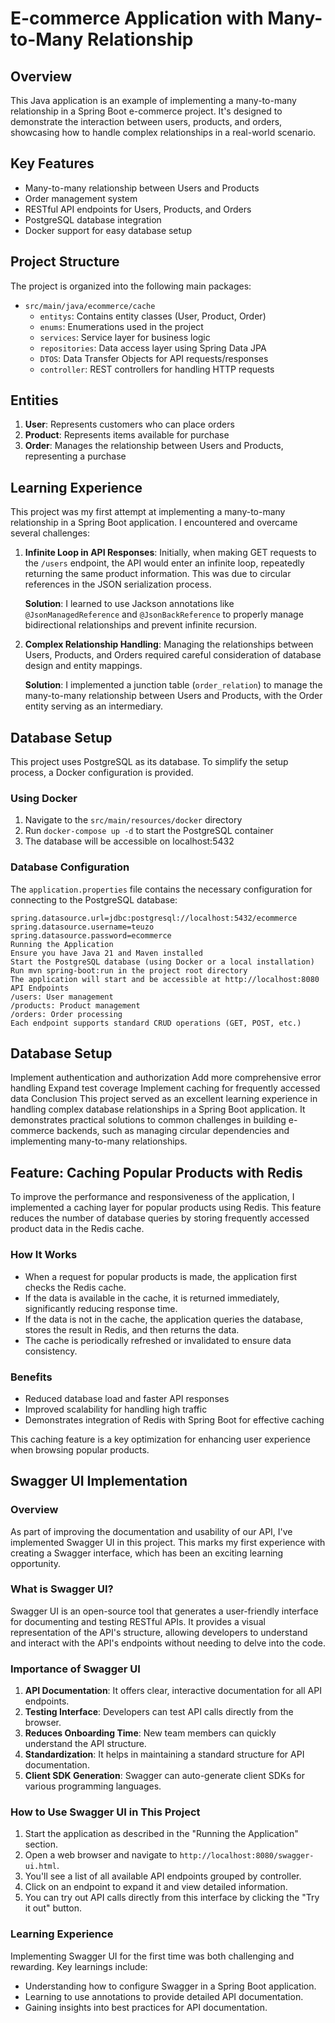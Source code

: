 # E-commerce Application with Many-to-Many Relationship

## Overview

This Java application is an example of implementing a many-to-many relationship in a Spring Boot e-commerce project. It's designed to demonstrate the interaction between users, products, and orders, showcasing how to handle complex relationships in a real-world scenario.

## Key Features

- Many-to-many relationship between Users and Products
- Order management system
- RESTful API endpoints for Users, Products, and Orders
- PostgreSQL database integration
- Docker support for easy database setup

## Project Structure

The project is organized into the following main packages:

- `src/main/java/ecommerce/cache`
  - `entitys`: Contains entity classes (User, Product, Order)
  - `enums`: Enumerations used in the project
  - `services`: Service layer for business logic
  - `repositories`: Data access layer using Spring Data JPA
  - `DTOS`: Data Transfer Objects for API requests/responses
  - `controller`: REST controllers for handling HTTP requests

## Entities

1. **User**: Represents customers who can place orders
2. **Product**: Represents items available for purchase
3. **Order**: Manages the relationship between Users and Products, representing a purchase

## Learning Experience

This project was my first attempt at implementing a many-to-many relationship in a Spring Boot application. I encountered and overcame several challenges:

1. **Infinite Loop in API Responses**: Initially, when making GET requests to the `/users` endpoint, the API would enter an infinite loop, repeatedly returning the same product information. This was due to circular references in the JSON serialization process.

   **Solution**: I learned to use Jackson annotations like `@JsonManagedReference` and `@JsonBackReference` to properly manage bidirectional relationships and prevent infinite recursion.

2. **Complex Relationship Handling**: Managing the relationships between Users, Products, and Orders required careful consideration of database design and entity mappings.

   **Solution**: I implemented a junction table (`order_relation`) to manage the many-to-many relationship between Users and Products, with the Order entity serving as an intermediary.

## Database Setup

This project uses PostgreSQL as its database. To simplify the setup process, a Docker configuration is provided.

### Using Docker

1. Navigate to the `src/main/resources/docker` directory
2. Run `docker-compose up -d` to start the PostgreSQL container
3. The database will be accessible on localhost:5432

### Database Configuration

The `application.properties` file contains the necessary configuration for connecting to the PostgreSQL database:

```properties
spring.datasource.url=jdbc:postgresql://localhost:5432/ecommerce
spring.datasource.username=teuzo
spring.datasource.password=ecommerce
Running the Application
Ensure you have Java 21 and Maven installed
Start the PostgreSQL database (using Docker or a local installation)
Run mvn spring-boot:run in the project root directory
The application will start and be accessible at http://localhost:8080
API Endpoints
/users: User management
/products: Product management
/orders: Order processing
Each endpoint supports standard CRUD operations (GET, POST, etc.)

```

## Database Setup

Implement authentication and authorization
Add more comprehensive error handling
Expand test coverage
Implement caching for frequently accessed data
Conclusion
This project served as an excellent learning experience in handling complex database relationships in a Spring Boot application. It demonstrates practical solutions to common challenges in building e-commerce backends, such as managing circular dependencies and implementing many-to-many relationships.

## Feature: Caching Popular Products with Redis

To improve the performance and responsiveness of the application, I implemented a caching layer for popular products using Redis. This feature reduces the number of database queries by storing frequently accessed product data in the Redis cache.

### How It Works

- When a request for popular products is made, the application first checks the Redis cache.
- If the data is available in the cache, it is returned immediately, significantly reducing response time.
- If the data is not in the cache, the application queries the database, stores the result in Redis, and then returns the data.
- The cache is periodically refreshed or invalidated to ensure data consistency.

### Benefits

- Reduced database load and faster API responses
- Improved scalability for handling high traffic
- Demonstrates integration of Redis with Spring Boot for effective caching

This caching feature is a key optimization for enhancing user experience when browsing popular products.

## Swagger UI Implementation

### Overview

As part of improving the documentation and usability of our API, I've implemented Swagger UI in this project. This marks my first experience with creating a Swagger interface, which has been an exciting learning opportunity.

### What is Swagger UI?

Swagger UI is an open-source tool that generates a user-friendly interface for documenting and testing RESTful APIs. It provides a visual representation of the API's structure, allowing developers to understand and interact with the API's endpoints without needing to delve into the code.

### Importance of Swagger UI

1. **API Documentation**: It offers clear, interactive documentation for all API endpoints.
2. **Testing Interface**: Developers can test API calls directly from the browser.
3. **Reduces Onboarding Time**: New team members can quickly understand the API structure.
4. **Standardization**: It helps in maintaining a standard structure for API documentation.
5. **Client SDK Generation**: Swagger can auto-generate client SDKs for various programming languages.

### How to Use Swagger UI in This Project

1. Start the application as described in the "Running the Application" section.
2. Open a web browser and navigate to `http://localhost:8080/swagger-ui.html`.
3. You'll see a list of all available API endpoints grouped by controller.
4. Click on an endpoint to expand it and view detailed information.
5. You can try out API calls directly from this interface by clicking the "Try it out" button.

### Learning Experience

Implementing Swagger UI for the first time was both challenging and rewarding. Key learnings include:

- Understanding how to configure Swagger in a Spring Boot application.
- Learning to use annotations to provide detailed API documentation.
- Gaining insights into best practices for API documentation.
